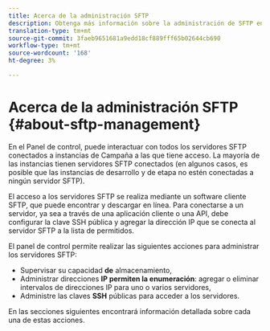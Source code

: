 ```yaml
---
title: Acerca de la administración SFTP
description: Obtenga más información sobre la administración de SFTP en el Panel de control
translation-type: tm+mt
source-git-commit: 3faeb9651681a9edd18cf889fff65b02644cb690
workflow-type: tm+mt
source-wordcount: '168'
ht-degree: 3%

---
```



# Acerca de la administración SFTP {#about-sftp-management}

En el Panel de control, puede interactuar con todos los servidores SFTP conectados a instancias de Campaña a las que tiene acceso. La mayoría de las instancias tienen servidores SFTP conectados (en algunos casos, es posible que las instancias de desarrollo y de etapa no estén conectadas a ningún servidor SFTP).

El acceso a los servidores SFTP se realiza mediante un software cliente SFTP, que puede encontrar y descargar en línea. Para conectarse a un servidor, ya sea a través de una aplicación cliente o una API, debe configurar la clave SSH pública y agregar la dirección IP que se conecta al servidor SFTP a la lista de permitidos.

El panel de control permite realizar las siguientes acciones para administrar los servidores SFTP:

* Supervisar su capacidad **de** almacenamiento,
* Administrar direcciones **IP permiten la enumeración**: agregar o eliminar intervalos de direcciones IP para uno o varios servidores,
* Administre las claves **SSH** públicas para acceder a los servidores.

En las secciones siguientes encontrará información detallada sobre cada una de estas acciones.
